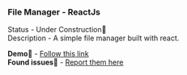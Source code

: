 ### File Manager - ReactJs

Status - Under Construction🚧  
Description - A simple file manager built with react.

**Demo🔗** - [Follow this link](http://ec2-18-220-163-179.us-east-2.compute.amazonaws.com:3000/)  
**Found issues🐛** - [Report them here](https://github.com/dailykit/react-file-manager/issues)

